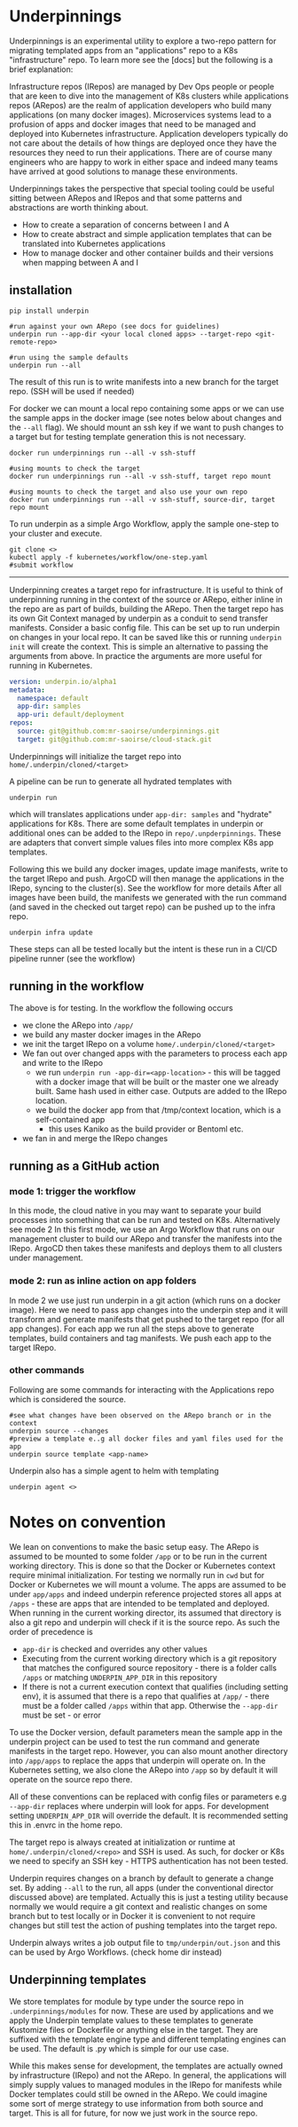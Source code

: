 # Underpinnings

Underpinnings is an experimental utility to explore a two-repo pattern for migrating templated apps from an "applications" repo to a K8s "infrastructure" repo. To learn more see the [docs] but the following is a brief explanation:

Infrastructure repos (IRepos) are managed by Dev Ops people or people that are keen to dive into the management of K8s clusters while applications repos (ARepos) are the realm of application developers who build many applications (on many docker images).
Microservices systems lead to a profusion of apps and docker images that need to be managed and deployed into Kubernetes infrastructure. Application developers typically do not care about the details of how things are deployed once they have the resources they need to run their applications.
There are of course many engineers who are happy to work in either space and indeed many teams have arrived at good solutions to manage these environments.


Underpinnings takes the perspective that special tooling could be useful sitting between ARepos and IRepos and that some patterns and abstractions are worth thinking about. 
- How to create a separation of concerns between I and A
- How to create abstract and simple application templates that can be translated into Kubernetes applications
- How to manage docker and other container builds and their versions when mapping between A and I

## installation

```
pip install underpin

#run against your own ARepo (see docs for guidelines)
underpin run --app-dir <your local cloned apps> --target-repo <git-remote-repo>

#run using the sample defaults
underpin run --all
```
The result of this run is to write manifests into a new branch for the target repo. (SSH will be used if needed)  


For docker we can mount a local repo containing some apps or we can use the sample apps in the docker image (see notes below about changes and the `--all` flag). We should mount an ssh key if we want to push changes to a target but for testing template generation this is not necessary.

```
docker run underpinnings run --all -v ssh-stuff

#using mounts to check the target
docker run underpinnings run --all -v ssh-stuff, target repo mount

#using mounts to check the target and also use your own repo
docker run underpinnings run --all -v ssh-stuff, source-dir, target repo mount
```

To run underpin as a simple Argo Workflow, apply the sample one-step to your cluster and execute.

```
git clone <>
kubectl apply -f kubernetes/workflow/one-step.yaml
#submit workflow
```

---

Underpinning creates a target repo for infrastructure. It is useful to think of underpinning running in the context of the source or ARepo, either inline in the repo are as part of builds, building the ARepo. Then the target repo has its own Git Context managed by underpin as a conduit to send transfer manifests. 
Consider a basic config file. This can be set up to run underpin on changes in your local repo. It can be saved like this or running `underpin init` will create the context. This is simple an alternative to passing the arguments from above. In practice the arguments are more useful for running in Kubernetes.

```yaml
version: underpin.io/alpha1
metadata:
  namespace: default
  app-dir: samples
  app-uri: default/deployment
repos:
  source: git@github.com:mr-saoirse/underpinnings.git
  target: git@github.com:mr-saoirse/cloud-stack.git

```

Underpinnings will initialize the target repo into `home/.underpin/cloned/<target>`

 
A pipeline can be run to generate all hydrated templates with

```
underpin run
```

which will translates applications under  `app-dir: samples` and "hydrate" applications for K8s. There are some default templates in underpin or additional ones can be added to the IRepo in `repo/.unpderpinnings`. These are adapters that convert simple values files into more complex K8s app templates.

Following this we build any docker images, update image manifests, write to the target IRepo and push. ArgoCD will then manage the applications in the IRepo, syncing to the cluster(s). See the workflow for more details
After all images have been build, the manifests we generated with the run command (and saved in the checked out target repo) can be pushed up to the infra repo.


```
underpin infra update
```

These steps can all be tested locally but the intent is these run in a CI/CD pipeline runner (see the workflow)

## running in the workflow

The above is for testing. In the workflow the following occurs
- we clone the ARepo into `/app/`
- we build any master docker images in the ARepo
- we init the target IRepo on a volume `home/.underpin/cloned/<target>`
- We fan out over changed apps with the parameters to process each app and write to the IRepo
  - we run `underpin run -app-dir=<app-location>` - this will be tagged with a docker image that will be built or the master one we already built. Same hash used in either case. Outputs are added to the IRepo location.
  - we build the docker app from that /tmp/context location, which is a self-contained app  
     - this uses Kaniko as the build provider or Bentoml etc.
- we fan in and merge the IRepo changes

## running as a GitHub action
### mode 1: trigger the workflow
In this mode, the cloud native in you may want to separate your build processes into something that can be run and tested on K8s. Alternatively see mode 2
In this first mode, we use an Argo Workflow that runs on our management cluster to build our ARepo and transfer the manifests into the IRepo. ArgoCD then takes these manifests and deploys them to all clusters under management.

### mode 2: run as inline action on app folders
In mode 2 we use just run underpin in a git action (which runs on a docker image). Here we need to pass app changes into the underpin step and it will transform and generate manifests that get pushed to the target repo (for all app changes). For each app we run all the steps above to generate templates, build containers and tag manifests. We push each app to the target IRepo.


### other commands

Following are some commands for interacting with the Applications repo which is considered the source.

```
#see what changes have been observed on the ARepo branch or in the context
underpin source --changes
#preview a template e..g all docker files and yaml files used for the app
underpin source template <app-name>  
```

Underpin also has a simple agent to helm with templating

```
underpin agent <>
```


# Notes on convention
We lean on conventions to make the basic setup easy. The ARepo is assumed to be mounted to some folder `/app` or to be run in the current working directory. This is done so that the Docker or Kubernetes context require minimal initialization. For testing we normally run in `cwd` but for Docker or Kubernetes we will mount a volume. The apps are assumed to be under `app/apps` and indeed underpin reference projected stores all apps at `/apps` - these are apps that are intended to be templated and deployed. When running in the current working director, its assumed that directory is also a git repo and underpin will check if it is the source repo. As such the order of precedence is
- `app-dir` is checked and overrides any other values
- Executing from the current working directory which is a git repository that matches the configured source repository - there is a folder calls `/apps` or matching `UNDERPIN_APP_DIR` in this repository
- If there is not a current execution context that qualifies (including setting env), it is assumed that there is a repo that qualifies at `/app/` - there must be a folder called `/apps` within that app.
Otherwise the `--app-dir` must be set - or error

To use the Docker version, default parameters mean the sample app in the underpin project can be used to test the run command and generate manifests in the target repo. However, you can also mount another directory into `/app/apps` to replace the apps that underpin will operate on. In the Kubernetes setting, we also clone the ARepo into `/app` so by default it will operate on the source repo there. 

All of these conventions can be replaced with config files or parameters e.g `--app-dir` replaces where underpin will look for apps. For development setting `UNDERPIN_APP_DIR` will override the default. It is recommended setting this in .envrc in the home repo. 

The target repo is always created at initialization or runtime at `home/.underpin/cloned/<repo>` and SSH is used. As such, for docker or K8s we need to specify an SSH key - HTTPS authentication has not been tested.

Underpin requires changes on a branch by default to generate a change set. By adding `--all` to the run, all apps (under the conventional director discussed above) are templated. Actually this is just a testing utility because normally we would require a git context and realistic changes on some branch but to test locally or in Docker it is convenient to not require changes but still test the action of pushing templates into the target repo. 

Underpin always writes a job output file to `tmp/underpin/out.json` and this can be used by Argo Workflows. (check home dir instead)

## Underpinning templates

We store templates for module by type under the source repo in `.underpinnings/modules` for now. These are used by applications and we apply the Underpin template values to these templates to generate Kustomize files or Dockerfile or anything else in the target. They are suffixed with the template engine type and different templating engines can be used. The default is .py which is simple for our use case.

While this makes sense for development, the templates are actually owned by infrastructure (IRepo) and not the ARepo. In general, the applications will simply supply values to managed modules in the IRepo for manifests while Docker templates could still be owned in the ARepo. We could imagine some sort of merge strategy to use information from both source and target. This is all for future, for now we just work in the source repo.

